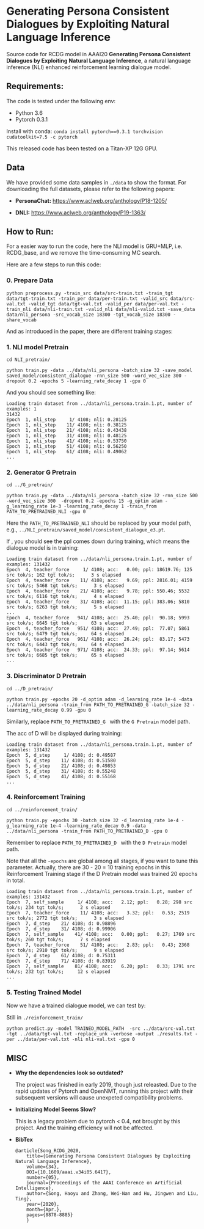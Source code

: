 # Generating Persona Consistent Dialogues by Exploiting Natural Language Inference

Source code for RCDG model in AAAI20 **Generating Persona Consistent Dialogues by Exploiting Natural Language Inference**, a natural language inference (NLI) enhanced reinforcement learning dialogue model.


## Requirements:

The code is tested under the following env:

* Python 3.6
* Pytorch 0.3.1

Install with conda: `conda install pytorch==0.3.1 torchvision cudatoolkit=7.5 -c pytorch`

This released code has been tested on a Titan-XP 12G GPU.

## Data
We have provided some data samples in `./data` to show the format. For downloading the full datasets, please refer to the following papers:

* **PersonaChat:** https://www.aclweb.org/anthology/P18-1205/

* **DNLI:** https://www.aclweb.org/anthology/P19-1363/

## How to Run:

For a easier way to run the code, here the NLI model is GRU+MLP, i.e. RCDG_base, and we remove the time-consuming MC search. 

Here are a few steps to run this code:


### 0. Prepare Data
```
python preprocess.py -train_src data/src-train.txt -train_tgt data/tgt-train.txt -train_per data/per-train.txt -valid_src data/src-val.txt -valid_tgt data/tgt-val.txt -valid_per data/per-val.txt -train_nli data/nli-train.txt -valid_nli data/nli-valid.txt -save_data data/nli_persona -src_vocab_size 18300 -tgt_vocab_size 18300 -share_vocab
```


And as introduced in the paper, there are different training stages:

### 1. NLI model Pretrain

`cd NLI_pretrain/`

```
python train.py -data ../data/nli_persona -batch_size 32 -save_model saved_model/consistent_dialogue -rnn_size 500 -word_vec_size 300 -dropout 0.2 -epochs 5 -learning_rate_decay 1 -gpu 0
```

And you should see something like:

```
Loading train dataset from ../data/nli_persona.train.1.pt, number of examples: 1
31432
Epoch  1, nli_step     1/ 4108; nli: 0.28125
Epoch  1, nli_step    11/ 4108; nli: 0.38125
Epoch  1, nli_step    21/ 4108; nli: 0.43438
Epoch  1, nli_step    31/ 4108; nli: 0.48125
Epoch  1, nli_step    41/ 4108; nli: 0.53750
Epoch  1, nli_step    51/ 4108; nli: 0.56250
Epoch  1, nli_step    61/ 4108; nli: 0.49062
...
```

### 2. Generator G Pretrain

`cd ../G_pretrain/`

```
python train.py -data ../data/nli_persona -batch_size 32 -rnn_size 500 -word_vec_size 300  -dropout 0.2 -epochs 15 -g_optim adam -g_learning_rate 1e-3 -learning_rate_decay 1 -train_from PATH_TO_PRETRAINED_NLI -gpu 0
```
Here the `PATH_TO_PRETRAINED_NLI` should be replaced by your model path, e.g., `../NLI_pretrain/saved_model/consistent_dialogue_e3.pt`.

If , you should see the ppl comes down during training, which means the dialogue model is in training:

```
Loading train dataset from ../data/nli_persona.train.1.pt, number of examples: 131432
Epoch  4, teacher_force     1/ 4108; acc:   0.00; ppl: 18619.76; 125 src tok/s; 162 tgt tok/s;      3 s elapsed
Epoch  4, teacher_force    11/ 4108; acc:   9.69; ppl: 2816.01; 4159 src tok/s; 5468 tgt tok/s;      3 s elapsed
Epoch  4, teacher_force    21/ 4108; acc:   9.78; ppl: 550.46; 5532 src tok/s; 6116 tgt tok/s;      4 s elapsed
Epoch  4, teacher_force    31/ 4108; acc:  11.15; ppl: 383.06; 5810 src tok/s; 6263 tgt tok/s;      5 s elapsed
...
Epoch  4, teacher_force   941/ 4108; acc:  25.40; ppl:  90.18; 5993 src tok/s; 6645 tgt tok/s;     63 s elapsed
Epoch  4, teacher_force   951/ 4108; acc:  27.49; ppl:  77.07; 5861 src tok/s; 6479 tgt tok/s;     64 s elapsed
Epoch  4, teacher_force   961/ 4108; acc:  26.24; ppl:  83.17; 5473 src tok/s; 6443 tgt tok/s;     64 s elapsed
Epoch  4, teacher_force   971/ 4108; acc:  24.33; ppl:  97.14; 5614 src tok/s; 6685 tgt tok/s;     65 s elapsed
...
```

### 3. Discriminator D Pretrain
`cd ../D_pretrain/`

```
python train.py -epochs 20 -d_optim adam -d_learning_rate 1e-4 -data ../data/nli_persona -train_from PATH_TO_PRETRAINED_G -batch_size 32 -learning_rate_decay 0.99 -gpu 0
```

Similarly, replace `PATH_TO_PRETRAINED_G ` with the `G Pretrain` model path.

The acc of D will be displayed during training:

```
Loading train dataset from ../data/nli_persona.train.1.pt, number of examples: 131432
Epoch  5, d_step     1/ 4108; d: 0.49587
Epoch  5, d_step    11/ 4108; d: 0.51580
Epoch  5, d_step    21/ 4108; d: 0.49853
Epoch  5, d_step    31/ 4108; d: 0.55248
Epoch  5, d_step    41/ 4108; d: 0.55168
...
```

### 4. Reinforcement Training

`cd ../reinforcement_train/`

```
python train.py -epochs 30 -batch_size 32 -d_learning_rate 1e-4 -g_learning_rate 1e-4 -learning_rate_decay 0.9 -data ../data/nli_persona -train_from PATH_TO_PRETRAINED_D -gpu 0
```

Remember to replace `PATH_TO_PRETRAINED_D ` with the `D Pretrain` model path.

Note that all the `-epochs` are global among all stages,  if you want to tune this parameter. Actually, there are 30 - 20 = 10 training epochs in this Reinforcement Training stage if the D Pretrain model was trained 20 epochs in total.

```
Loading train dataset from ../data/nli_persona.train.1.pt, number of examples: 131432
Epoch  7, self_sample     1/ 4108; acc:   2.12; ppl:   0.28; 298 src tok/s; 234 tgt tok/s;      2 s elapsed
Epoch  7, teacher_force    11/ 4108; acc:   3.32; ppl:   0.53; 2519 src tok/s; 2772 tgt tok/s;      3 s elapsed
Epoch  7, d_step    21/ 4108; d: 0.98896
Epoch  7, d_step    31/ 4108; d: 0.99906
Epoch  7, self_sample    41/ 4108; acc:   0.00; ppl:   0.27; 1769 src tok/s; 260 tgt tok/s;      7 s elapsed
Epoch  7, teacher_force    51/ 4108; acc:   2.83; ppl:   0.43; 2368 src tok/s; 2910 tgt tok/s;      9 s elapsed
Epoch  7, d_step    61/ 4108; d: 0.75311
Epoch  7, d_step    71/ 4108; d: 0.83919
Epoch  7, self_sample    81/ 4108; acc:   6.20; ppl:   0.33; 1791 src tok/s; 232 tgt tok/s;     12 s elapsed
...
```
 

### 5. Testing Trained Model
Now we have a trained dialogue model, we can test by:

Still in `./reinforcement_train/`


```
python predict.py -model TRAINED_MODEL_PATH  -src ../data/src-val.txt -tgt ../data/tgt-val.txt -replace_unk -verbose -output ./results.txt -per ../data/per-val.txt -nli nli-val.txt -gpu 0
```

## MISC

* **Why the dependencies look so outdated?**	

	The project was finished in early 2019, though just releasted. Due to the rapid updates of Pytorch and OpenNMT, running this project with their subsequent versions will cause unexpeted compatibility problems.
	
* **Initializing Model Seems Slow?**	
	
	This is a legacy problem due to pytorch < 0.4, not brought by this project. And the training efficiency will not be affected.


* **BibTex**
	
	```
	@article{Song_RCDG_2020,
		title={Generating Persona Consistent Dialogues by Exploiting Natural Language Inference},
		volume={34},
		DOI={10.1609/aaai.v34i05.6417},
		number={05},
		journal={Proceedings of the AAAI Conference on Artificial Intelligence},
		author={Song, Haoyu and Zhang, Wei-Nan and Hu, Jingwen and Liu, Ting},
		year={2020},
		month={Apr.},
		pages={8878-8885}
		}
	```
	
